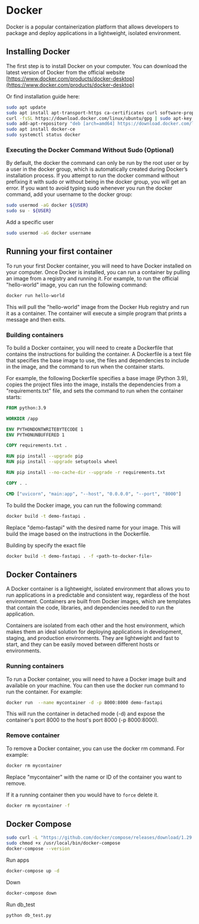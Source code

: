 # Docker
Docker is a popular containerization platform that allows developers to package and deploy applications in a lightweight, isolated environment.

## Installing Docker
The first step is to install Docker on your computer. You can download the latest version of Docker from the official website [https://www.docker.com/products/docker-desktop](https://www.docker.com/products/docker-desktop)

Or find installation guide here:

```sh
sudo apt update
sudo apt install apt-transport-https ca-certificates curl software-properties-common
curl -fsSL https://download.docker.com/linux/ubuntu/gpg | sudo apt-key add -
sudo add-apt-repository "deb [arch=amd64] https://download.docker.com/linux/ubuntu focal stable"
sudo apt install docker-ce
sudo systemctl status docker
```

### Executing the Docker Command Without Sudo (Optional)
By default, the docker the command can only be run by the root user or by a user in the docker group, which is automatically created during Docker’s installation process. If you attempt to run the docker command without prefixing it with sudo or without being in the docker group, you will get an error. If you want to avoid typing sudo whenever you run the docker command, add your username to the docker group:

```sh
sudo usermod -aG docker ${USER}
sudo su - ${USER}
```

Add a specific user

```sh
sudo usermod -aG docker username
```

## Running your first container

To run your first Docker container, you will need to have Docker installed on your computer. Once Docker is installed, you can run a container by pulling an image from a registry and running it. For example, to run the official "hello-world" image, you can run the following command:

```sh
docker run hello-world
```
This will pull the "hello-world" image from the Docker Hub registry and run it as a container. The container will execute a simple program that prints a message and then exits.

### Building containers

To build a Docker container, you will need to create a Dockerfile that contains the instructions for building the container. A Dockerfile is a text file that specifies the base image to use, the files and dependencies to include in the image, and the command to run when the container starts.

For example, the following Dockerfile specifies a base image (Python 3.9), copies the project files into the image, installs the dependencies from a "requirements.txt" file, and sets the command to run when the container starts:

```Dockerfile
FROM python:3.9

WORKDIR /app

ENV PYTHONDONTWRITEBYTECODE 1
ENV PYTHONUNBUFFERED 1

COPY requirements.txt .

RUN pip install --upgrade pip
RUN pip install --upgrade setuptools wheel

RUN pip install --no-cache-dir --upgrade -r requirements.txt

COPY . .

CMD ["uvicorn", "main:app", "--host", "0.0.0.0", "--port", "8000"]
```
To build the Docker image, you can run the following command:
```sh
docker build -t demo-fastapi .
```
Replace "demo-fastapi" with the desired name for your image. This will build the image based on the instructions in the Dockerfile.

Building by specify the exact file

```sh
docker build -t demo-fastapi . -f <path-to-docker-file>
```

## Docker Containers
A Docker container is a lightweight, isolated environment that allows you to run applications in a predictable and consistent way, regardless of the host environment. Containers are built from Docker images, which are templates that contain the code, libraries, and dependencies needed to run the application.

Containers are isolated from each other and the host environment, which makes them an ideal solution for deploying applications in development, staging, and production environments. They are lightweight and fast to start, and they can be easily moved between different hosts or environments.

### Running containers
To run a Docker container, you will need to have a Docker image built and available on your machine. You can then use the docker run command to run the container. For example:

```sh
docker run  --name mycontainer -d -p 8000:8000 demo-fastapi
```

This will run the container in detached mode (-d) and expose the container's port 8000 to the host's port 8000 (-p 8000:8000).

### Remove container
To remove a Docker container, you can use the docker rm command. For example:

```sh
docker rm mycontainer
```

Replace "mycontainer" with the name or ID of the container you want to remove.

If it a running container then you would have to `force` delete it.

```sh
docker rm mycontainer -f
```

## Docker Compose
```sh
sudo curl -L "https://github.com/docker/compose/releases/download/1.29.2/docker-compose-$(uname -s)-$(uname -m)" -o /usr/local/bin/docker-compose
sudo chmod +x /usr/local/bin/docker-compose
docker-compose --version
```

Run apps
```sh
docker-compose up -d
```

Down
```sh
docker-compose down
```

Run db_test
```sh
python db_test.py
```
